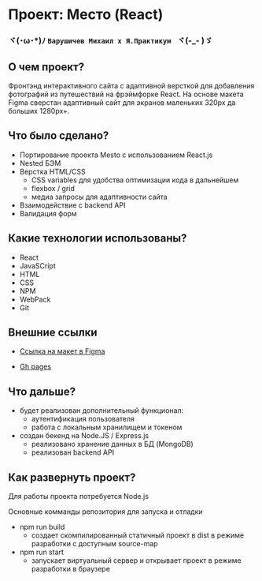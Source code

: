 # Проект: Место (React)

### ヾ(･ω･*)ﾉ  `Варушичев Михаил x Я.Практикум ` ヾ(-_- )ゞ

## О чем проект?
Фронтэнд интерактивного сайта с адаптивной версткой для добавления фотографий из путешествий на фрэймфорке React.
На основе макета Figma сверстан адаптивный сайт для экранов маленьких 320px да больших 1280px+.


## Что было сделано?
* Портирование проекта Mesto с использованием React.js
* Nested БЭМ
* Верстка HTML/CSS
    * CSS variables для удобства оптимизации кода в дальнейшем
    * flexbox / grid
    * медиа запросы для адаптивности сайта
* Взаимодействие с backend API
* Валидация форм


## Какие технологии использованы?
* React
* JavaSCript
* HTML
* CSS
* NPM
* WebPack
* Git


## Внешние ссылки

* [Ссылка на макет в Figma](https://www.figma.com/file/2cn9N9jSkmxD84oJik7xL7/JavaScript.-Sprint-4?node-id=0%3A1)

* [Gh pages](https://mikeloangel.github.io/mesto-react/)

## Что дальше?
* будет реализован дополнительный функционал:
  * аутентификация пользователя
  * работа с локальным хранилищем и токеном
* создан бекенд на Node.JS / Express.js
  * реализовано хранение данных в БД (MongoDB)
  * реализован backend API

## Как развернуть проект?

Для работы проекта потребуется Node.js

Основные комманды репозитория для запуска и отладки

* npm run build
  * создает скомпилированный статичный проект в dist в режиме разработки с доступным source-map
* npm run start
  * запускает виртуальный сервер и открывает проект в режиме разработки в браузере

